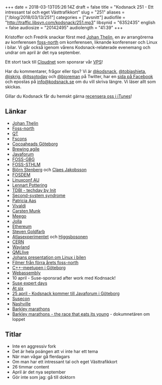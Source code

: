 +++
date = 2018-03-13T05:26:14Z
draft = false
title = "Kodsnack 251 - Ett intressant tal och eget Västtrafikkort"
slug = "251"
aliases = ["/blog/2018/03/13/251"]
categories = ["avsnitt"]
audiofile = "http://traffic.libsyn.com/kodsnack/251.mp3"
libsynid = "6352435"
english = false
audiosize = "20142495"
audiolength = "41:39"
+++

Kristoffer och Fredrik snackar först med [Johan Thelin](https://github.com/e8johan), en av arrangörerna av konferensen [foss-north](http://foss-north.se/2018/) om konferensen, liknande konferenser och Linux i bilar. Vi går också igenom vårens Kodsnack-relaterade evenemang och undrar om april är det nya september.

Ett stort tack till [Cloudnet](http://www.cloudnet.se) som sponsrar vår [VPS](http://en.wikipedia.org/wiki/Virtual_private_server)!

Har du kommentarer, frågor eller tips? Vi är [@kodsnack](https://www.twitter.com/kodsnack), [@tobiashieta](https://www.twitter.com/tobiashieta), [@iskrig](https://www.twitter.com/iskrig), [@itssotoday](https://twitter.com/itssotoday) och [@bjoreman](https://www.twitter.com/bjoreman) på Twitter, har en [sida på Facebook](https://www.facebook.com/kodsnack) och epostas på [info@kodsnack.se](mailto:info@kodsnack.se) om du vill skriva längre. Vi läser allt som skickas.

Gillar du Kodsnack får du hemskt gärna [recensera oss i iTunes](http://itunes.apple.com/se/podcast/kodsnack/id561631498?l=en)!

## Länkar ##
* [Johan Thelin](https://github.com/e8johan)
* [Foss-north](http://foss-north.se/2018/)
* [QT](https://en.wikipedia.org/wiki/Qt_%28software%29)
* [Fscons](https://fscons.org/2017/)
* [Cocoaheads Göteborg](https://www.meetup.com/cocoaheads-goteborg/)
* [Brewing agile](https://www.brewingagile.org/)
* [Javaforum](https://www.meetup.com/Javaforum-Goteborg/)
* [FOSS-GBG](http://foss-gbg.se/)
* [FOSS-STHLM](https://www.foss-sthlm.se/)
* [Björn Stenberg](https://bjorn.haxx.se/) och [Claes Jakobsson](https://www.linkedin.com/in/claesjac/)
* [FOSDEM](https://fosdem.org/2018/)
* [Linuxconf AU](https://linux.conf.au/)
* [Lennart Pottering](https://en.wikipedia.org/wiki/Lennart_Poettering)
* [TDBI - techday by Init](http://tdbi.se/)
* [Second-system syndrome](https://en.wikipedia.org/wiki/Second-system_effect)
* [Patricia Aas](https://twitter.com/pati_gallardo)
* [Vivaldi](https://en.wikipedia.org/wiki/Vivaldi_%28web_browser%29)
* [Carsten Munk](https://twitter.com/stskeeps)
* [Meego](https://en.wikipedia.org/wiki/MeeGo)
* [Jolla](https://en.wikipedia.org/wiki/Jolla)
* [Ethereum](https://en.wikipedia.org/wiki/Ethereum)
* [Steven Goldfarb](https://twitter.com/stevengoldfarb)
* [Atlasexperimentet](https://atlas.cern/) och [Higgsbosonen](https://en.wikipedia.org/wiki/Higgs_boson)
* [CERN](https://en.wikipedia.org/wiki/CERN)
* [Wayland](https://en.wikipedia.org/wiki/Wayland_%28display_server_protocol%29)
* [QMLlive](https://doc.qt.io/QtQmlLive/index.html)
* [Johans presentation om Linux i bilen](https://youtu.be/Uet2hrzrAc4?t=1h43m30s)
* [Filmer från förra årets foss-north](https://www.youtube.com/playlist?list=PL8Xzb2qPbjDHRVqq3WTFuWzRU0HtlOp4D)
* [C++-meetupen i Göteborg](https://www.meetup.com/gbgcpp/)
* [Webassembly](https://en.wikipedia.org/wiki/WebAssembly)
* 10 april - Suse-sponsrad after work med Kodnsack!
* [Suse expert days](https://www.suse.com/promo/expert-days/)
* [At six](https://hotelatsix.com/)
* [25 april - Kodsnack kommer till Javaforum i Göteborg](https://www.meetup.com/Javaforum-Goteborg/events/246859957/)
* [Susecon](https://www.susecon.com/)
* [Nashville](https://en.wikipedia.org/wiki/Nashville,_Tennessee)
* [Barkley marathons](https://en.wikipedia.org/wiki/Barkley_Marathons)
* [Barkley marathons - the race that eats its young](http://barkleymovie.com/) - dokumnetären om loppet

## Titlar ##
* Inte en aggressiv fork
* Det är hela poängen att vi inte har ett tema
* När man vågar gå flerdagars
* Om man har ett intressant tal och eget Västtrafikkort
* 26 timmar content
* April är det nya september
* Gör inte som jag: gå till doktorn